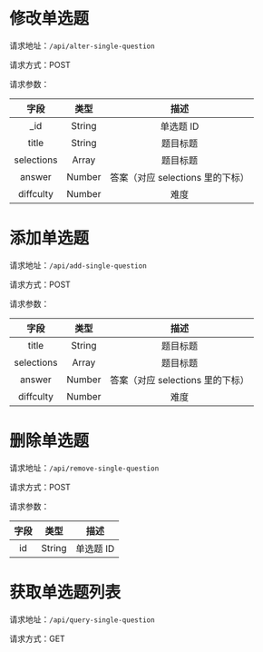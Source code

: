 # 修改单选题

请求地址：`/api/alter-single-question`

请求方式：POST

请求参数：

| 字段 | 类型   | 描述 |
| :---:  | :----: | :----: |
| _id | String | 单选题 ID |
| title | String | 题目标题 |
| selections | Array | 题目标题 |
| answer | Number | 答案（对应 selections 里的下标） |
| diffculty | Number | 难度 |

# 添加单选题

请求地址：`/api/add-single-question`

请求方式：POST

请求参数：

| 字段 | 类型   | 描述 |
| :---:  | :----: | :----: |
| title | String | 题目标题 |
| selections | Array | 题目标题 |
| answer | Number | 答案（对应 selections 里的下标） |
| diffculty | Number | 难度 |

# 删除单选题

请求地址：`/api/remove-single-question`

请求方式：POST

请求参数：

| 字段 | 类型   | 描述 |
| :---:  | :----: | :----: |
| id | String | 单选题 ID |

# 获取单选题列表

请求地址：`/api/query-single-question`

请求方式：GET